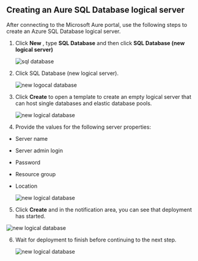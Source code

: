 
<!--
includes/sql-database-include-creating-sql-database-server.md

Latest Freshness check:  2016-04-11 , carlrab.

As of circa 2016-04-11, the following topics might include this include:
articles/sql-database/sql-database-creating-sql-database-server.md

-->
## Creating an Aure SQL Database logical server

After connecting to the Microsoft Aure portal, use the following steps to create an Azure SQL Database logical server.

1. Click **New** , type **SQL Database** and then click **SQL Database (new logical server)**

   ![sql database][1]

2. Click SQL Database (new logical server).

   ![new logocal database][2]
   
3. Click **Create** to open a template to create an empty logical server that can host single databases and elastic database pools.

   ![new logical database][3]

4. Provide the values for the following server properties:

 - Server name
 - Server admin login
 - Password
 - Resource group
 - Location

   ![new logical database][4]

5.  Click **Create** and in the notification area, you can see that deployment has started.

   ![new logical database][5]

6. Wait for deployment to finish before continuing to the next step.

   ![new logical database][6]
 
<!-- Image references. -->
[1]: ./media/sql-database-include-creating-sql-database-server/sql-database-logical-server-1.png
[2]: ./media/sql-database-include-creating-sql-database-server/sql-database-logical-server-2.png
[3]: ./media/sql-database-include-creating-sql-database-server/sql-database-logical-server-3.png
[4]: ./media/sql-database-include-creating-sql-database-server/sql-database-logical-server-4.png
[5]: ./media/sql-database-include-creating-sql-database-server/sql-database-logical-server-5.png
[6]: ./media/sql-database-include-creating-sql-database-server/sql-database-logical-server-6.png

<!--
-->
